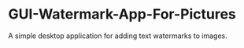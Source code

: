 # GUI-Watermark-App-For-Pictures
A simple desktop application for adding text watermarks to images.
